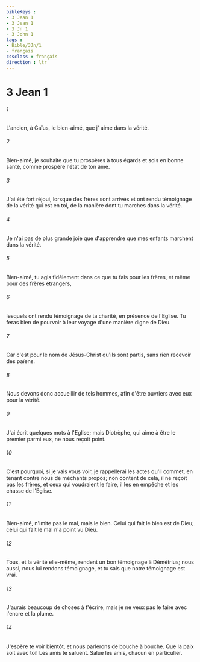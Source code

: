 ```yaml
---
bibleKeys : 
- 3 Jean 1
- 3 Jean 1
- 3 Jn 1
- 3 John 1
tags : 
- Bible/3Jn/1
- français
cssclass : français
direction : ltr
---
```


# 3 Jean 1

###### 1
L'ancien, à Gaïus, le bien-aimé, que j' aime dans la vérité.
###### 2
Bien-aimé, je souhaite que tu prospères à tous égards et sois en bonne santé, comme prospère l'état de ton âme.
###### 3
J'ai été fort réjoui, lorsque des frères sont arrivés et ont rendu témoignage de la vérité qui est en toi, de la manière dont tu marches dans la vérité.
###### 4
Je n'ai pas de plus grande joie que d'apprendre que mes enfants marchent dans la vérité.
###### 5
Bien-aimé, tu agis fidèlement dans ce que tu fais pour les frères, et même pour des frères étrangers,
###### 6
lesquels ont rendu témoignage de ta charité, en présence de l'Eglise. Tu feras bien de pourvoir à leur voyage d'une manière digne de Dieu.
###### 7
Car c'est pour le nom de Jésus-Christ qu'ils sont partis, sans rien recevoir des païens.
###### 8
Nous devons donc accueillir de tels hommes, afin d'être ouvriers avec eux pour la vérité.
###### 9
J'ai écrit quelques mots à l'Eglise; mais Diotrèphe, qui aime à être le premier parmi eux, ne nous reçoit point.
###### 10
C'est pourquoi, si je vais vous voir, je rappellerai les actes qu'il commet, en tenant contre nous de méchants propos; non content de cela, il ne reçoit pas les frères, et ceux qui voudraient le faire, il les en empêche et les chasse de l'Eglise.
###### 11
Bien-aimé, n'imite pas le mal, mais le bien. Celui qui fait le bien est de Dieu; celui qui fait le mal n'a point vu Dieu.
###### 12
Tous, et la vérité elle-même, rendent un bon témoignage à Démétrius; nous aussi, nous lui rendons témoignage, et tu sais que notre témoignage est vrai.
###### 13
J'aurais beaucoup de choses à t'écrire, mais je ne veux pas le faire avec l'encre et la plume.
###### 14
J'espère te voir bientôt, et nous parlerons de bouche à bouche. Que la paix soit avec toi! Les amis te saluent. Salue les amis, chacun en particulier.
